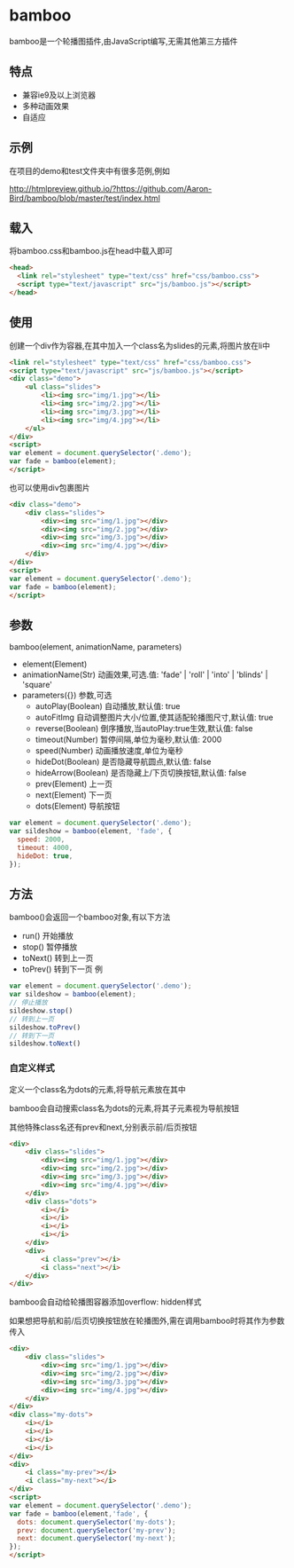 # bamboo

bamboo是一个轮播图插件,由JavaScript编写,无需其他第三方插件

## 特点
- 兼容ie9及以上浏览器
- 多种动画效果
- 自适应

## 示例
在项目的demo和test文件夹中有很多范例,例如

http://htmlpreview.github.io/?https://github.com/Aaron-Bird/bamboo/blob/master/test/index.html

## 载入
将bamboo.css和bamboo.js在head中载入即可
```HTML
<head>
  <link rel="stylesheet" type="text/css" href="css/bamboo.css">
  <script type="text/javascript" src="js/bamboo.js"></script>
</head>
```
## 使用


创建一个div作为容器,在其中加入一个class名为slides的元素,将图片放在li中  

```HTML
<link rel="stylesheet" type="text/css" href="css/bamboo.css">
<script type="text/javascript" src="js/bamboo.js"></script>
<div class="demo">
    <ul class="slides">
        <li><img src="img/1.jpg"></li>
        <li><img src="img/2.jpg"></li>
        <li><img src="img/3.jpg"></li>
        <li><img src="img/4.jpg"></li>
    </ul> 
</div>  
<script>
var element = document.querySelector('.demo');
var fade = bamboo(element);
</script>
```
也可以使用div包裹图片
```HTML
<div class="demo">
    <div class="slides">
        <div><img src="img/1.jpg"></div>
        <div><img src="img/2.jpg"></div>
        <div><img src="img/3.jpg"></div>
        <div><img src="img/4.jpg"></div>
    </div> 
</div>  
<script>
var element = document.querySelector('.demo');
var fade = bamboo(element);
</script>
```

## 参数
bamboo(element, animationName, parameters)
- element(Element) 
- animationName(Str) 动画效果,可选.值: 'fade' | 'roll' | 'into' | 'blinds' | 'square'
- parameters({}) 参数,可选
  - autoPlay(Boolean) 自动播放,默认值: true
  - autoFitImg 自动调整图片大小/位置,使其适配轮播图尺寸,默认值: true
  - reverse(Boolean) 倒序播放,当autoPlay:true生效,默认值: false
  - timeout(Number) 暂停间隔,单位为毫秒,默认值: 2000
  - speed(Number) 动画播放速度,单位为毫秒
  - hideDot(Boolean) 是否隐藏导航圆点,默认值: false
  - hideArrow(Boolean) 是否隐藏上/下页切换按钮,默认值: false
  - prev(Element) 上一页
  - next(Element) 下一页
  - dots(Element) 导航按钮
  
```javascript
var element = document.querySelector('.demo');
var sildeshow = bamboo(element, 'fade', {
  speed: 2000,
  timeout: 4000,
  hideDot: true,
});
```
## 方法
bamboo()会返回一个bamboo对象,有以下方法
- run() 开始播放
- stop() 暂停播放
- toNext() 转到上一页
- toPrev() 转到下一页
例
```javascript
var element = document.querySelector('.demo');
var sildeshow = bamboo(element);
// 停止播放
sildeshow.stop()
// 转到上一页
sildeshow.toPrev()
// 转到下一页
sildeshow.toNext()
```
### 自定义样式

定义一个class名为dots的元素,将导航元素放在其中

bamboo会自动搜索class名为dots的元素,将其子元素视为导航按钮

其他特殊class名还有prev和next,分别表示前/后页按钮
```html
<div>
    <div class="slides">
        <div><img src="img/1.jpg"></div>
        <div><img src="img/2.jpg"></div>
        <div><img src="img/3.jpg"></div>
        <div><img src="img/4.jpg"></div>
    </div> 
    <div class="dots">
        <i></i>
        <i></i>
        <i></i>
        <i></i>
    </div>
    <div>
        <i class="prev"></i>
        <i class="next"></i>
    </div>
</div> 
```


bamboo会自动给轮播图容器添加overflow: hidden样式

如果想把导航和前/后页切换按钮放在轮播图外,需在调用bamboo时将其作为参数传入
```html
<div>
    <div class="slides">
        <div><img src="img/1.jpg"></div>
        <div><img src="img/2.jpg"></div>
        <div><img src="img/3.jpg"></div>
        <div><img src="img/4.jpg"></div>
    </div> 
</div> 
<div class="my-dots">
    <i></i>
    <i></i>
    <i></i>
    <i></i>
</div>
<div>
    <i class="my-prev"></i>
    <i class="my-next"></i>
</div>
<script>
var element = document.querySelector('.demo');
var fade = bamboo(element,'fade', {
  dots: document.querySelector('my-dots');
  prev: document.querySelector('my-prev');
  next: document.querySelector('my-next');
});
</script>
```
